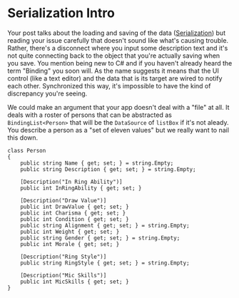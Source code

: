 # Serialization Intro

Your post talks about the loading and saving of the data ([Serialization](https://learn.microsoft.com/en-us/dotnet/standard/serialization/)) but reading your issue carefully that doesn't sound like what's causing trouble. Rather, there's a disconnect where you input some description text and it's not quite connecting back to the object that you're actually saving when you save. You mention being new to C# and if you haven't already heard the term "Binding" you soon will. As the name suggests it means that the UI control (like a text editor) and the data that is its target are wired to notify each other. Synchronized this way, it's impossible to have the kind of discrepancy you're seeing.

We could make an argument that your app doesn't deal with a "file" at all. It deals with a roster of persons that can be abstracted as `BindingList<Person>` that will be the `DataSource` of `listBox` if it's not aleady. You describe a person as a "set of eleven values" but we really want to nail this down.

```
class Person
{
    public string Name { get; set; } = string.Empty;
    public string Description { get; set; } = string.Empty;

    [Description("In Ring Ability")]
    public int InRingAbility { get; set; }

    [Description("Draw Value")]
    public int DrawValue { get; set; }
    public int Charisma { get; set; }
    public int Condition { get; set; }
    public string Alignment { get; set; } = string.Empty;
    public int Weight { get; set; }
    public string Gender { get; set; } = string.Empty;
    public int Morale { get; set; }

    [Description("Ring Style")]
    public string RingStyle { get; set; } = string.Empty;

    [Description("Mic Skills")]
    public int MicSkills { get; set; }
}
```

